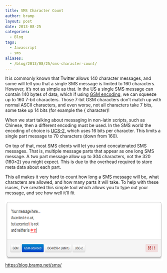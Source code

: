 ```yaml
---
title: SMS Character Count
author: bramp
layout: post
date: 2013-08-25
categories:
  - Blog
tags:
  - Javascript
  - sms
aliases:
  - /blog/2013/08/25/sms-character-count/
---
```

It is commonly known that Twitter allows 140 character messages, and some will tell you that a single SMS message is limited to 160 characters. However, it&#8217;s not as simple as that. In the US a single SMS message can contain 140 bytes of data, which if using [GSM encoding][1], we can squeeze up to 160 7-bit characters. Those 7-bit GSM characters don&#8217;t match up with normal ASCII characters, and even worse, not all characters take 7 bits, some take up 14 bits (for example the { character)!

When we start talking about messaging in non-latin scripts, such as Chinese, then a different encoding must be used. In the SMS world the encoding of choice is [UCS-2][2], which uses 16 bits per character. This limits a single part message to 70 characters (down from 160).

On top of that, most SMS clients will let you send concatenated SMS messages. That is, multiple message parts that appear as one long SMS message. A two part message allow up to 304 characters, not the 320 (160&#215;2) you might expect. This is due to the overhead required to store meta data about each part.

This all makes it very hard to count how long a SMS message will be, what characters are allowed, and how many parts it will take. To help with these isuses, I&#8217;ve created this simple tool which allows you to type out your message, and see how well it&#8217;ll fit

<a href="https:/blog.bramp.net/sms/">
<img src="sms-count.png" alt="SMS Character Count" width="741" height="196" class="aligncenter" /><br />
https:/blog.bramp.net/sms/</a>

 [1]: http://en.wikipedia.org/wiki/GSM_03.38
 [2]: http://en.wikipedia.org/wiki/UTF-16
 
